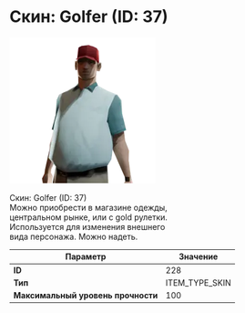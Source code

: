 # Скин: Golfer (ID: 37)

![Item Image](../img/228.webp?raw=true)

Скин: Golfer (ID: 37)<br>Можно приобрести в магазине одежды,<br>центральном рынке, или с gold рулетки.<br>Используется для изменения внешнего<br>вида персонажа. Можно надеть.


| Параметр | Значение |
|----------|----------|
| **ID** | 228 |
| **Тип** | ITEM_TYPE_SKIN |
| **Максимальный уровень прочности** | 100 |

